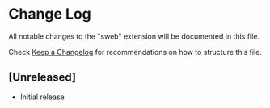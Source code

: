# Change Log

All notable changes to the "sweb" extension will be documented in this file.

Check [Keep a Changelog](http://keepachangelog.com/) for recommendations on how to structure this file.

## [Unreleased]

- Initial release